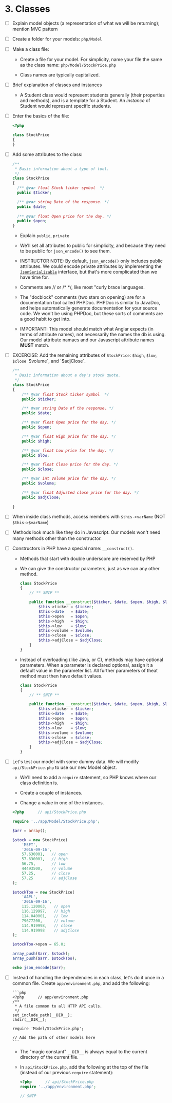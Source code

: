 # 3. Classes

- [ ] Explain model objects (a representation of what we will be returning); mention MVC pattern

- [ ] Create a folder for your models: `php/Model`

- [ ] Make a class file:

  - Create a file for your model. For simplicity, name your file the same as
    the class name: `php/Model/StockPrice.php`

  - Class names are typically capitalized.

- [ ] Brief explanation of classes and instances

  - A Student class would represent students generally (their properties and
    methods), and is a template for a Student. An *instance* of Student would
    represent specific students.

- [ ] Enter the basics of the file:
  
  ```php
  <?php
  
  class StockPrice
  {
  }
  ```

- [ ] Add some attributes to the class:
  
  ```php
  /**
   * Basic information about a type of tool.
   */
  class StockPrice
  {
    /** @var float Stock ticker symbol  */
    public $ticker;

    /** @var string Date of the response. */
    public $date;
	
    /** @var float Open price for the day. */
    public $open;
  }
  ```

    - Explain `public`, `private`

    - We'll set all attributes to public for simplicity, and because they need
      to be public for `json_encode()` to see them.

    - INSTRUCTOR NOTE: By default, `json_encode()` only includes public
      attributes. We could encode private attributes by implementing the
      [`JsonSerializable`](http://php.net/manual/en/class.jsonserializable.php)
      interface, but that's more complicated than we have time for.

    - Comments are // or /* */, like most "curly brace languages.
    
    - The "docblock" comments (two stars on opening) are for a documentation
      tool called PHPDoc. PHPDoc is similar to JavaDoc, and helps automatically
      generate documentation for your source code. We won't be using PHPDoc,
      but these sorts of comments are a good habit to get into.
    
    - IMPORTANT: This model should match what Anglar expects (in terms of
      attribute names), not necessarily the names the db is using. Our model
      attribute namaes and our Javascript attribute names **MUST** match.
    
- [ ] EXCERCISE: Add the remaining attributes of `StockPrice`: 
  `$high`, `$low`, `$close `$volume`, and `$adjClose`.

  ```php
  /**
   * Basic information about a day's stock quote.
   */
  class StockPrice
  {
      /** @var float Stock ticker symbol  */
      public $ticker;
  
      /** @var string Date of the response. */
      public $date;
  
      /** @var float Open price for the day. */
      public $open;
  
      /** @var float High price for the day. */
      public $high;
  
      /** @var float Low price for the day. */
      public $low;
  
      /** @var float Close price for the day. */
      public $close;
  
      /** @var int Volume price for the day. */
      public $volume;
  
      /** @var float Adjusted close price for the day. */
      public $adjClose;
 
  }
  
  ```

- [ ] When inside class methods, access members with `$this->varName`
  (NOT `$this->$varName`)
    
- [ ] Methods look much like they do in Javascript. Our models won't need
  many methods other than the constructor.
    
- [ ] Constructors in PHP have a special name: `__construct()`.

  - Methods that start with double underscore are reserved by PHP

  - We can give the constructor parameters, just as we can any other method.
    
      ```php
      class StockPrice
      {
          // ** SNIP **
     
          public function __construct($ticker, $date, $open, $high, $low, $volume, $close, $adjClose) {
              $this->ticker = $ticker;
              $this->date   = $date;
              $this->open   = $open;
              $this->high   = $high;
              $this->low    = $low;
              $this->volume = $volume;
              $this->close  = $close;
              $this->adjClose = $adjClose;
          }
      }
      ```

  - Instead of overloading (like Java, or C), methods may have optional 
    parameters. When a parameter is declared optional, assign it a default value
    in the parameter list. All further parameters of theat method must then have 
    default values.
    
      ```php
      class StockPrice
      {
          // ** SNIP **
      
          public function __construct($ticker, $date, $open, $high, $low, $volume, $close = null, $adjClose = null) {
              $this->ticker = $ticker;
              $this->date   = $date;
              $this->open   = $open;
              $this->high   = $high;
              $this->low    = $low;
              $this->volume = $volume;
              $this->close  = $close;
              $this->adjClose = $adjClose;
          }
      }
      ```

- [ ] Let's test our model with some dummy data. We will modify `api/StockPrice.php`
    to use our new Model object.
    
    - We'll need to add a `require` statement, so PHP knows where our class
      definition is.
      
    - Create a couple of instances.
    
    - Change a value in one of the instances.

    ```php
    <?php      // api/StockPrice.php
    
    require '../app/Model/StockPrice.php';
    
    $arr = array();
    
    $stock = new StockPrice(
        'MSFT',
		'2016-09-16',
		57.630001,   // open
		57.630001,   // high
		56.75,       // low
		44493500,    // volume
		57.25,       // close
		57.25        // adjClose
    );

    $stockToo = new StockPrice(
        'AAPL',             
        '2016-09-16',           
        115.120003,   // open
        116.129997,   // high            
        114.040001,   // low
	    79677200,     // volume
		114.919998,   // close
	    114.919998    // adjClose      
    );
    
    $stockToo->open = 65.0;
    
    array_push($arr, $stock);
    array_push($arr, $stockToo);
    
    echo json_encode($arr);
    ```
    
- [ ] Instead of handling the dependencies in each class, let's do it once in
  a common file. Create `app/environment.php`, and add the following:
    
      ```php
      <?php      // app/environment.php
      /**
       * A file common to all HTTP API calls.
       */
      set_include_path(__DIR__);
      chdir(__DIR__);
      
      require 'Model/StockPrice.php';
      
      // Add the path of other models here
      ```
    
    - The "magic constant" `__DIR__` is always equal to the current directory
      of the current file.
    
    - In `api/StockPrice.php`, add the following at the top of the file
      (instead of our previous `require` statement):
    
      ```php
      <?php      // api/StockPrice.php
      require '../app/environment.php';
      
      // SNIP
      ```
